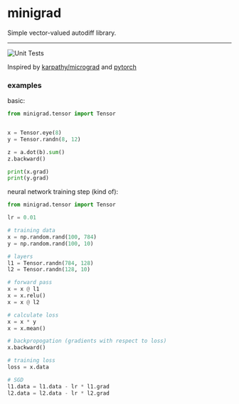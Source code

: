 # minigrad

Simple vector-valued autodiff library.

--------------------------------------------------------------------

![Unit Tests](https://github.com/markoelez/minigrad/workflows/Unit%20Tests/badge.svg)

Inspired by [karpathy/micrograd](https://github.com/karpathy/micrograd) and [pytorch](https://github.com/pytorch/pytorch)

### examples

basic:

```python
from minigrad.tensor import Tensor


x = Tensor.eye(8)
y = Tensor.randn(8, 12)

z = a.dot(b).sum()
z.backward()

print(x.grad)
print(y.grad)
```

neural network training step (kind of):

```python
from minigrad.tensor import Tensor

lr = 0.01

# training data
x = np.random.rand(100, 784)
y = np.random.rand(100, 10)

# layers
l1 = Tensor.randn(784, 128)
l2 = Tensor.randn(128, 10)

# forward pass
x = x @ l1
x = x.relu()
x = x @ l2

# calculate loss
x = x * y
x = x.mean()

# backpropogation (gradients with respect to loss)
x.backward()

# training loss
loss = x.data

# SGD
l1.data = l1.data - lr * l1.grad
l2.data = l2.data - lr * l2.grad
```
